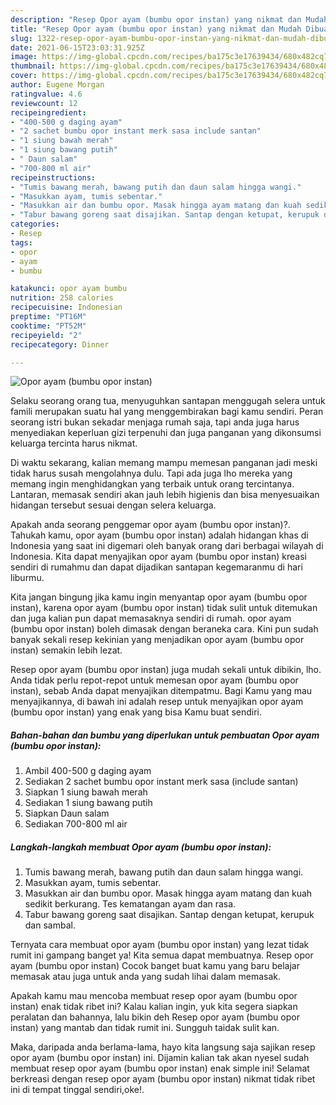 ```yaml
---
description: "Resep Opor ayam (bumbu opor instan) yang nikmat dan Mudah Dibuat"
title: "Resep Opor ayam (bumbu opor instan) yang nikmat dan Mudah Dibuat"
slug: 1322-resep-opor-ayam-bumbu-opor-instan-yang-nikmat-dan-mudah-dibuat
date: 2021-06-15T23:03:31.925Z
image: https://img-global.cpcdn.com/recipes/ba175c3e17639434/680x482cq70/opor-ayam-bumbu-opor-instan-foto-resep-utama.jpg
thumbnail: https://img-global.cpcdn.com/recipes/ba175c3e17639434/680x482cq70/opor-ayam-bumbu-opor-instan-foto-resep-utama.jpg
cover: https://img-global.cpcdn.com/recipes/ba175c3e17639434/680x482cq70/opor-ayam-bumbu-opor-instan-foto-resep-utama.jpg
author: Eugene Morgan
ratingvalue: 4.6
reviewcount: 12
recipeingredient:
- "400-500 g daging ayam"
- "2 sachet bumbu opor instant merk sasa include santan"
- "1 siung bawah merah"
- "1 siung bawang putih"
- " Daun salam"
- "700-800 ml air"
recipeinstructions:
- "Tumis bawang merah, bawang putih dan daun salam hingga wangi."
- "Masukkan ayam, tumis sebentar."
- "Masukkan air dan bumbu opor. Masak hingga ayam matang dan kuah sedikit berkurang. Tes kematangan ayam dan rasa."
- "Tabur bawang goreng saat disajikan. Santap dengan ketupat, kerupuk dan sambal."
categories:
- Resep
tags:
- opor
- ayam
- bumbu

katakunci: opor ayam bumbu 
nutrition: 258 calories
recipecuisine: Indonesian
preptime: "PT16M"
cooktime: "PT52M"
recipeyield: "2"
recipecategory: Dinner

---
```



![Opor ayam (bumbu opor instan)](https://img-global.cpcdn.com/recipes/ba175c3e17639434/680x482cq70/opor-ayam-bumbu-opor-instan-foto-resep-utama.jpg)

Selaku seorang orang tua, menyuguhkan santapan menggugah selera untuk famili merupakan suatu hal yang menggembirakan bagi kamu sendiri. Peran seorang istri bukan sekadar menjaga rumah saja, tapi anda juga harus menyediakan keperluan gizi terpenuhi dan juga panganan yang dikonsumsi keluarga tercinta harus nikmat.

Di waktu  sekarang, kalian memang mampu memesan panganan jadi meski tidak harus susah mengolahnya dulu. Tapi ada juga lho mereka yang memang ingin menghidangkan yang terbaik untuk orang tercintanya. Lantaran, memasak sendiri akan jauh lebih higienis dan bisa menyesuaikan hidangan tersebut sesuai dengan selera keluarga. 



Apakah anda seorang penggemar opor ayam (bumbu opor instan)?. Tahukah kamu, opor ayam (bumbu opor instan) adalah hidangan khas di Indonesia yang saat ini digemari oleh banyak orang dari berbagai wilayah di Indonesia. Kita dapat menyajikan opor ayam (bumbu opor instan) kreasi sendiri di rumahmu dan dapat dijadikan santapan kegemaranmu di hari liburmu.

Kita jangan bingung jika kamu ingin menyantap opor ayam (bumbu opor instan), karena opor ayam (bumbu opor instan) tidak sulit untuk ditemukan dan juga kalian pun dapat memasaknya sendiri di rumah. opor ayam (bumbu opor instan) boleh dimasak dengan beraneka cara. Kini pun sudah banyak sekali resep kekinian yang menjadikan opor ayam (bumbu opor instan) semakin lebih lezat.

Resep opor ayam (bumbu opor instan) juga mudah sekali untuk dibikin, lho. Anda tidak perlu repot-repot untuk memesan opor ayam (bumbu opor instan), sebab Anda dapat menyajikan ditempatmu. Bagi Kamu yang mau menyajikannya, di bawah ini adalah resep untuk menyajikan opor ayam (bumbu opor instan) yang enak yang bisa Kamu buat sendiri.

<!--inarticleads1-->

##### Bahan-bahan dan bumbu yang diperlukan untuk pembuatan Opor ayam (bumbu opor instan):

1. Ambil 400-500 g daging ayam
1. Sediakan 2 sachet bumbu opor instant merk sasa (include santan)
1. Siapkan 1 siung bawah merah
1. Sediakan 1 siung bawang putih
1. Siapkan  Daun salam
1. Sediakan 700-800 ml air




<!--inarticleads2-->

##### Langkah-langkah membuat Opor ayam (bumbu opor instan):

1. Tumis bawang merah, bawang putih dan daun salam hingga wangi.
1. Masukkan ayam, tumis sebentar.
1. Masukkan air dan bumbu opor. Masak hingga ayam matang dan kuah sedikit berkurang. Tes kematangan ayam dan rasa.
1. Tabur bawang goreng saat disajikan. Santap dengan ketupat, kerupuk dan sambal.




Ternyata cara membuat opor ayam (bumbu opor instan) yang lezat tidak rumit ini gampang banget ya! Kita semua dapat membuatnya. Resep opor ayam (bumbu opor instan) Cocok banget buat kamu yang baru belajar memasak atau juga untuk anda yang sudah lihai dalam memasak.

Apakah kamu mau mencoba membuat resep opor ayam (bumbu opor instan) enak tidak ribet ini? Kalau kalian ingin, yuk kita segera siapkan peralatan dan bahannya, lalu bikin deh Resep opor ayam (bumbu opor instan) yang mantab dan tidak rumit ini. Sungguh taidak sulit kan. 

Maka, daripada anda berlama-lama, hayo kita langsung saja sajikan resep opor ayam (bumbu opor instan) ini. Dijamin kalian tak akan nyesel sudah membuat resep opor ayam (bumbu opor instan) enak simple ini! Selamat berkreasi dengan resep opor ayam (bumbu opor instan) nikmat tidak ribet ini di tempat tinggal sendiri,oke!.

